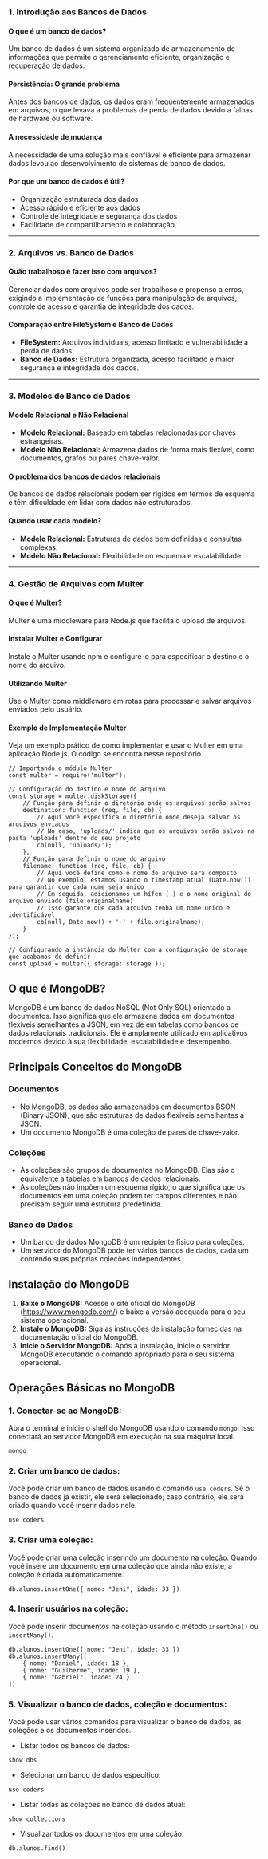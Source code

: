 ### 1. Introdução aos Bancos de Dados

#### O que é um banco de dados?

Um banco de dados é um sistema organizado de armazenamento de informações que permite o gerenciamento eficiente, organização e recuperação de dados.

#### Persistência: O grande problema

Antes dos bancos de dados, os dados eram frequentemente armazenados em arquivos, o que levava a problemas de perda de dados devido a falhas de hardware ou software.

#### A necessidade de mudança

A necessidade de uma solução mais confiável e eficiente para armazenar dados levou ao desenvolvimento de sistemas de banco de dados.

#### Por que um banco de dados é útil?

- Organização estruturada dos dados
- Acesso rápido e eficiente aos dados
- Controle de integridade e segurança dos dados
- Facilidade de compartilhamento e colaboração

------

### 2. Arquivos vs. Banco de Dados

#### Quão trabalhoso é fazer isso com arquivos?

Gerenciar dados com arquivos pode ser trabalhoso e propenso a erros, exigindo a implementação de funções para manipulação de arquivos, controle de acesso e garantia de integridade dos dados.

#### Comparação entre FileSystem e Banco de Dados

- **FileSystem:** Arquivos individuais, acesso limitado e vulnerabilidade a perda de dados.
- **Banco de Dados:** Estrutura organizada, acesso facilitado e maior segurança e integridade dos dados.

------

### 3. Modelos de Banco de Dados

#### Modelo Relacional e Não Relacional

- **Modelo Relacional:** Baseado em tabelas relacionadas por chaves estrangeiras.
- **Modelo Não Relacional:** Armazena dados de forma mais flexível, como documentos, grafos ou pares chave-valor.

#### O problema dos bancos de dados relacionais

Os bancos de dados relacionais podem ser rígidos em termos de esquema e têm dificuldade em lidar com dados não estruturados.

#### Quando usar cada modelo?

- **Modelo Relacional:** Estruturas de dados bem definidas e consultas complexas.
- **Modelo Não Relacional:** Flexibilidade no esquema e escalabilidade.

------

### 4. Gestão de Arquivos com Multer

#### O que é Multer?

Multer é uma middleware para Node.js que facilita o upload de arquivos.

#### Instalar Multer e Configurar

Instale o Multer usando npm e configure-o para especificar o destino e o nome do arquivo.

#### Utilizando Multer

Use o Multer como middleware em rotas para processar e salvar arquivos enviados pelo usuário.

#### Exemplo de Implementação Multer

Veja um exemplo prático de como implementar e usar o Multer em uma aplicação Node.js.
O código se encontra nesse repositório.

```
// Importando o módulo Multer
const multer = require('multer');

// Configuração do destino e nome do arquivo
const storage = multer.diskStorage({
    // Função para definir o diretório onde os arquivos serão salvos
    destination: function (req, file, cb) {
        // Aqui você especifica o diretório onde deseja salvar os arquivos enviados
        // No caso, 'uploads/' indica que os arquivos serão salvos na pasta 'uploads' dentro do seu projeto
        cb(null, 'uploads/');
    },
    // Função para definir o nome do arquivo
    filename: function (req, file, cb) {
        // Aqui você define como o nome do arquivo será composto
        // No exemplo, estamos usando o timestamp atual (Date.now()) para garantir que cada nome seja único
        // Em seguida, adicionamos um hífen (-) e o nome original do arquivo enviado (file.originalname)
        // Isso garante que cada arquivo tenha um nome único e identificável
        cb(null, Date.now() + '-' + file.originalname);
    }
});

// Configurando a instância do Multer com a configuração de storage que acabamos de definir
const upload = multer({ storage: storage });
```

## O que é MongoDB?

MongoDB é um banco de dados NoSQL (Not Only SQL) orientado a documentos. Isso significa que ele armazena dados em documentos flexíveis semelhantes a JSON, em vez de em tabelas como bancos de dados relacionais tradicionais. Ele é amplamente utilizado em aplicativos modernos devido à sua flexibilidade, escalabilidade e desempenho.

## Principais Conceitos do MongoDB

### Documentos

- No MongoDB, os dados são armazenados em documentos BSON (Binary JSON), que são estruturas de dados flexíveis semelhantes a JSON.
- Um documento MongoDB é uma coleção de pares de chave-valor.

### Coleções

- As coleções são grupos de documentos no MongoDB. Elas são o equivalente a tabelas em bancos de dados relacionais.
- As coleções não impõem um esquema rígido, o que significa que os documentos em uma coleção podem ter campos diferentes e não precisam seguir uma estrutura predefinida.

### Banco de Dados

- Um banco de dados MongoDB é um recipiente físico para coleções.
- Um servidor do MongoDB pode ter vários bancos de dados, cada um contendo suas próprias coleções independentes.

## Instalação do MongoDB

1. **Baixe o MongoDB:** Acesse o site oficial do MongoDB (https://www.mongodb.com/) e baixe a versão adequada para o seu sistema operacional.
2. **Instale o MongoDB:** Siga as instruções de instalação fornecidas na documentação oficial do MongoDB.
3. **Inicie o Servidor MongoDB:** Após a instalação, inicie o servidor MongoDB executando o comando apropriado para o seu sistema operacional.

## Operações Básicas no MongoDB

### 1. Conectar-se ao MongoDB:

Abra o terminal e inicie o shell do MongoDB usando o comando `mongo`. Isso conectará ao servidor MongoDB em execução na sua máquina local.

```
mongo
```

### 2. Criar um banco de dados:

Você pode criar um banco de dados usando o comando `use coders`. Se o banco de dados já existir, ele será selecionado; caso contrário, ele será criado quando você inserir dados nele.

```
use coders
```

### 3. Criar uma coleção:

Você pode criar uma coleção inserindo um documento na coleção. Quando você insere um documento em uma coleção que ainda não existe, a coleção é criada automaticamente.

```
db.alunos.insertOne({ nome: "Jeni", idade: 33 })
```

### 4. Inserir usuários na coleção:

Você pode inserir documentos na coleção usando o método `insertOne()` ou `insertMany()`.

```
db.alunos.insertOne({ nome: "Jeni", idade: 33 })
db.alunos.insertMany([
    { nome: "Daniel", idade: 18 },
    { nome: "Guilherme", idade: 19 },
    { nome: "Gabriel", idade: 24 }
])
```

### 5. Visualizar o banco de dados, coleção e documentos:

Você pode usar vários comandos para visualizar o banco de dados, as coleções e os documentos inseridos.

- Listar todos os bancos de dados:

```
show dbs
```

- Selecionar um banco de dados específico:

```
use coders
```

- Listar todas as coleções no banco de dados atual:

```
show collections
```

- Visualizar todos os documentos em uma coleção:

```
db.alunos.find()
```